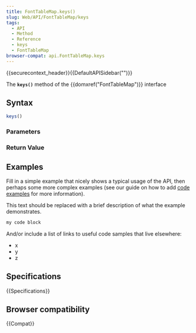 ```yaml
---
title: FontTableMap.keys()
slug: Web/API/FontTableMap/keys
tags:
  - API
  - Method
  - Reference
  - keys
  - FontTableMap
browser-compat: api.FontTableMap.keys
---
```

{{securecontext_header}}{{DefaultAPISidebar("")}}

The **`keys()`** method of the {{domxref("FontTableMap")}} interface 

## Syntax

```js
keys()
```

### Parameters



### Return Value



## Examples

Fill in a simple example that nicely shows a typical usage of the API, then perhaps some more complex examples (see our guide on how to add [code examples](/en-US/docs/MDN/Contribute/Structures/Code_examples) for more information).

This text should be replaced with a brief description of what the example demonstrates.

```js
my code block
```

And/or include a list of links to useful code samples that live elsewhere:

*   x
*   y
*   z

## Specifications

{{Specifications}}

## Browser compatibility

{{Compat}}

